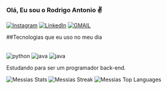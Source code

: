 ### Olá, Eu sou o Rodrigo Antonio ✌️

[![Instagram](https://img.shields.io/badge/Instagram-E4405F?style=for-the-badge&logo=instagram&logoColor=white)](https://www.instagram.com/ninho05/)
[![LinkedIn](https://img.shields.io/badge/LinkedIn-0077B5?style=for-the-badge&logo=linkedin&logoColor=white)](https://www.linkedin.com/in/rodrigo-antonio-de-melo-pereira-940334233/)
[![GMAIL](https://img.shields.io/badge/Gmail-D14836?style=for-the-badge&logo=gmail&logoColor=white)]()

##Tecnologias que eu uso no meu dia

<div style="display: inline_block"><br/>
  <img align="center" alt="python" src="https://img.shields.io/badge/Python-14354C?style=for-the-badge&logo=python&logoColor=white" />
  <img align="center" alt="java" src=https://img.shields.io/badge/Java-ED8B00?style=for-the-badge&logo=openjdk&logoColor=white />
  <img align="center" alt="java" src=https://img.shields.io/badge/MySQL-00000F?style=for-the-badge&logo=mysql&logoColor=white />

Estudando para ser um programador back-end.
 
![Messias Stats](https://github-readme-stats.vercel.app/api?username=RodrigoAnt93&theme=dark&show_icons=true&hide_border=true&count_private=true)
![Messias Streak](https://github-readme-streak-stats.herokuapp.com/?user=RodrigoAnt93&theme=dark&hide_border=true)
![Messias Top Languages](https://github-readme-stats.vercel.app/api/top-langs/?username=RodrigoAnt93&theme=dark&show_icons=true&hide_border=true&layout=compact)
